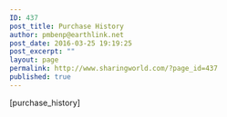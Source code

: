 ```yaml
---
ID: 437
post_title: Purchase History
author: pmbenp@earthlink.net
post_date: 2016-03-25 19:19:25
post_excerpt: ""
layout: page
permalink: http://www.sharingworld.com/?page_id=437
published: true
---
```

[purchase_history]
